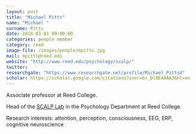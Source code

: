```yaml
---
layout: post
title: "Michael Pitts"
name: "Michael "
surname: Pitts
date: 2018-03-01 09:00:00
categories: people member
category: reed
image-file: /images/people/mpitts.jpg
mail: mpitts@reed.edu
website: "http://www.reed.edu/psychology/scalp/"
twitter:
researchgate: "https://www.researchgate.net/profile/Michael_Pitts4"
scholar: https://scholar.google.com/citations?user=6c_Dl8EAAAAJ&hl=en
---
```


Associate professor at Reed College.

Head of the [SCALP Lab](http://www.reed.edu/psychology/scalp/) in the Psychology Department at Reed College.

Research interests: attention, perception, consciousness, EEG, ERP, cognitive neuroscience

